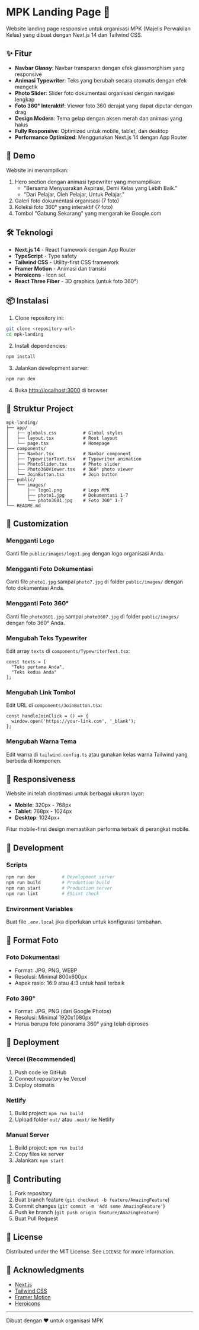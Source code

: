 # MPK Landing Page 🏫

Website landing page responsive untuk organisasi MPK (Majelis Perwakilan Kelas) yang dibuat dengan Next.js 14 dan Tailwind CSS.

## ✨ Fitur

- **Navbar Glassy**: Navbar transparan dengan efek glassmorphism yang responsive
- **Animasi Typewriter**: Teks yang berubah secara otomatis dengan efek mengetik
- **Photo Slider**: Slider foto dokumentasi organisasi dengan navigasi lengkap
- **Foto 360° Interaktif**: Viewer foto 360 derajat yang dapat diputar dengan drag
- **Design Modern**: Tema gelap dengan aksen merah dan animasi yang halus
- **Fully Responsive**: Optimized untuk mobile, tablet, dan desktop
- **Performance Optimized**: Menggunakan Next.js 14 dengan App Router

## 🚀 Demo

Website ini menampilkan:
1. Hero section dengan animasi typewriter yang menampilkan:
   - "Bersama Menyuarakan Aspirasi, Demi Kelas yang Lebih Baik."
   - "Dari Pelajar, Oleh Pelajar, Untuk Pelajar."
2. Galeri foto dokumentasi organisasi (7 foto)
3. Koleksi foto 360° yang interaktif (7 foto)
4. Tombol "Gabung Sekarang" yang mengarah ke Google.com

## 🛠️ Teknologi

- **Next.js 14** - React framework dengan App Router
- **TypeScript** - Type safety
- **Tailwind CSS** - Utility-first CSS framework
- **Framer Motion** - Animasi dan transisi
- **Heroicons** - Icon set
- **React Three Fiber** - 3D graphics (untuk foto 360°)

## 📦 Instalasi

1. Clone repository ini:
```bash
git clone <repository-url>
cd mpk-landing
```

2. Install dependencies:
```bash
npm install
```

3. Jalankan development server:
```bash
npm run dev
```

4. Buka [http://localhost:3000](http://localhost:3000) di browser

## 📁 Struktur Project

```
mpk-landing/
├── app/
│   ├── globals.css          # Global styles
│   ├── layout.tsx           # Root layout
│   └── page.tsx             # Homepage
├── components/
│   ├── Navbar.tsx           # Navbar component
│   ├── TypewriterText.tsx   # Typewriter animation
│   ├── PhotoSlider.tsx      # Photo slider
│   ├── Photo360Viewer.tsx   # 360° photo viewer
│   └── JoinButton.tsx       # Join button
├── public/
│   └── images/
│       ├── logo1.png        # Logo MPK
│       ├── photo1.jpg       # Dokumentasi 1-7
│       └── photo3601.jpg    # Foto 360° 1-7
└── README.md
```

## 🎨 Customization

### Mengganti Logo
Ganti file `public/images/logo1.png` dengan logo organisasi Anda.

### Mengganti Foto Dokumentasi
Ganti file `photo1.jpg` sampai `photo7.jpg` di folder `public/images/` dengan foto dokumentasi Anda.

### Mengganti Foto 360°
Ganti file `photo3601.jpg` sampai `photo3607.jpg` di folder `public/images/` dengan foto 360° Anda.

### Mengubah Teks Typewriter
Edit array `texts` di `components/TypewriterText.tsx`:
```tsx
const texts = [
  "Teks pertama Anda",
  "Teks kedua Anda"
];
```

### Mengubah Link Tombol
Edit URL di `components/JoinButton.tsx`:
```tsx
const handleJoinClick = () => {
  window.open('https://your-link.com', '_blank');
};
```

### Mengubah Warna Tema
Edit warna di `tailwind.config.ts` atau gunakan kelas warna Tailwind yang berbeda di komponen.

## 📱 Responsiveness

Website ini telah dioptimasi untuk berbagai ukuran layar:
- **Mobile**: 320px - 768px
- **Tablet**: 768px - 1024px
- **Desktop**: 1024px+

Fitur mobile-first design memastikan performa terbaik di perangkat mobile.

## 🔧 Development

### Scripts
```bash
npm run dev          # Development server
npm run build        # Production build
npm run start        # Production server
npm run lint         # ESLint check
```

### Environment Variables
Buat file `.env.local` jika diperlukan untuk konfigurasi tambahan.

## 📸 Format Foto

### Foto Dokumentasi
- Format: JPG, PNG, WEBP
- Resolusi: Minimal 800x600px
- Aspek rasio: 16:9 atau 4:3 untuk hasil terbaik

### Foto 360°
- Format: JPG, PNG (dari Google Photos)
- Resolusi: Minimal 1920x1080px
- Harus berupa foto panorama 360° yang telah diproses

## 🚀 Deployment

### Vercel (Recommended)
1. Push code ke GitHub
2. Connect repository ke Vercel
3. Deploy otomatis

### Netlify
1. Build project: `npm run build`
2. Upload folder `out/` atau `.next/` ke Netlify

### Manual Server
1. Build project: `npm run build`
2. Copy files ke server
3. Jalankan: `npm start`

## 🤝 Contributing

1. Fork repository
2. Buat branch feature (`git checkout -b feature/AmazingFeature`)
3. Commit changes (`git commit -m 'Add some AmazingFeature'`)
4. Push ke branch (`git push origin feature/AmazingFeature`)
5. Buat Pull Request

## 📄 License

Distributed under the MIT License. See `LICENSE` for more information.

## 🙏 Acknowledgments

- [Next.js](https://nextjs.org/)
- [Tailwind CSS](https://tailwindcss.com/)
- [Framer Motion](https://www.framer.com/motion/)
- [Heroicons](https://heroicons.com/)

---

Dibuat dengan ❤️ untuk organisasi MPK

